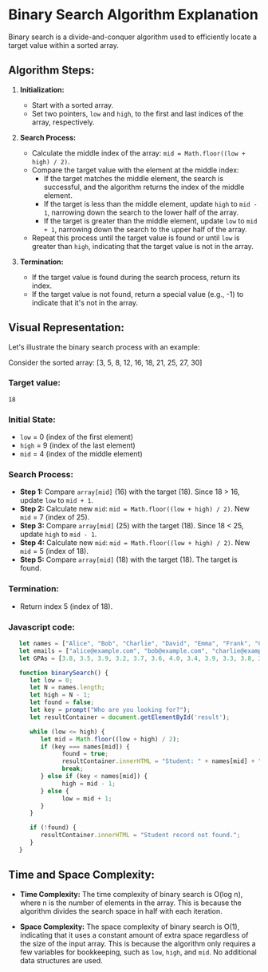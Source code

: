 # Binary Search Algorithm Explanation

Binary search is a divide-and-conquer algorithm used to efficiently locate a target value within a sorted array.

## Algorithm Steps:

1. **Initialization:**
   - Start with a sorted array.
   - Set two pointers, `low` and `high`, to the first and last indices of the array, respectively.

2. **Search Process:**
   - Calculate the middle index of the array: `mid = Math.floor((low + high) / 2)`.
   - Compare the target value with the element at the middle index:
     - If the target matches the middle element, the search is successful, and the algorithm returns the index of the middle element.
     - If the target is less than the middle element, update `high` to `mid - 1`, narrowing down the search to the lower half of the array.
     - If the target is greater than the middle element, update `low` to `mid + 1`, narrowing down the search to the upper half of the array.
   - Repeat this process until the target value is found or until `low` is greater than `high`, indicating that the target value is not in the array.

3. **Termination:**
   - If the target value is found during the search process, return its index.
   - If the target value is not found, return a special value (e.g., -1) to indicate that it's not in the array.

## Visual Representation:

Let's illustrate the binary search process with an example:

Consider the sorted array:
[3, 5, 8, 12, 16, 18, 21, 25, 27, 30]

### Target value: 
`18`

### Initial State:
- `low` = 0 (index of the first element)
- `high` = 9 (index of the last element)
- `mid` = 4 (index of the middle element)

### Search Process:
- **Step 1:** Compare `array[mid]` (16) with the target (18). Since 18 > 16, update `low` to `mid + 1`.
- **Step 2:** Calculate new `mid`: `mid = Math.floor((low + high) / 2)`. New `mid` = 7 (index of 25).
- **Step 3:** Compare `array[mid]` (25) with the target (18). Since 18 < 25, update `high` to `mid - 1`.
- **Step 4:** Calculate new `mid`: `mid = Math.floor((low + high) / 2)`. New `mid` = 5 (index of 18).
- **Step 5:** Compare `array[mid]` (18) with the target (18). The target is found.

### Termination:
- Return index 5 (index of 18).

### Javascript code:
```javascript
   let names = ["Alice", "Bob", "Charlie", "David", "Emma", "Frank", "Grace", "Henry", "Ivy", "Jack", "Kelly", "Liam", "Mia", "Noah", "Olivia", "Peter", "Quinn", "Ryan", "Sophia", "Tyler"];
   let emails = ["alice@example.com", "bob@example.com", "charlie@example.com", "david@example.com", "emma@example.com", "frank@example.com", "grace@example.com", "henry@example.com", "ivy@example.com", "jack@example.com", "kelly@example.com", "liam@example.com", "mia@example.com", "noah@example.com", "olivia@example.com", "peter@example.com", "quinn@example.com", "ryan@example.com", "sophia@example.com", "tyler@example.com"];
   let GPAs = [3.8, 3.5, 3.9, 3.2, 3.7, 3.6, 4.0, 3.4, 3.9, 3.3, 3.8, 3.6, 3.9, 3.7, 3.5, 3.2, 3.6, 3.9, 3.8, 3.7];

   function binarySearch() {
      let low = 0;
      let N = names.length;
      let high = N - 1;
      let found = false;
      let key = prompt("Who are you looking for?");
      let resultContainer = document.getElementById('result');

      while (low <= high) {
         let mid = Math.floor((low + high) / 2);
         if (key === names[mid]) {
               found = true;
               resultContainer.innerHTML = "Student: " + names[mid] + "<br>" + "Email: " + emails[mid] + "<br>" + "GPA: " + GPAs[mid];
               break;
         } else if (key < names[mid]) {
               high = mid - 1;
         } else {
               low = mid + 1;
         }
      }

      if (!found) {
         resultContainer.innerHTML = "Student record not found.";
      }
   }
```

## Time and Space Complexity:

- **Time Complexity:** The time complexity of binary search is O(log n), where n is the number of elements in the array. This is because the algorithm divides the search space in half with each iteration.
  
- **Space Complexity:** The space complexity of binary search is O(1), indicating that it uses a constant amount of extra space regardless of the size of the input array. This is because the algorithm only requires a few variables for bookkeeping, such as `low`, `high`, and `mid`. No additional data structures are used.
